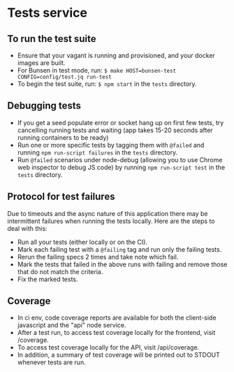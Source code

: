 # Tests service

## To run the test suite
  * Ensure that your vagant is running and provisioned, and your docker images are built.
  * For Bunsen in test mode, run: `$ make HOST=bunsen-test CONFIG=config/test.jq run-test`
  * To begin the test suite, run: `$ npm start` in the `tests` directory.

## Debugging tests
  * If you get a seed populate error or socket hang up on first few tests, try cancelling running tests and waiting (app takes 15-20 seconds after running containers to be ready)
  * Run one or more specific tests by tagging them with `@failed` and running `npm run-script failures` in the `tests` directory.
  * Run `@failed` scenarios under node-debug (allowing you to use Chrome web inspector to debug JS code) by running `npm run-script test` in the `tests` directory.


## Protocol for test failures

Due to timeouts and the async nature of this application there may be
intermittent failures when running the tests locally.  Here are the steps
to deal with this:

* Run all your tests (either locally or on the CI).
* Mark each failing test with a `@failing` tag and run only the failing tests.
* Rerun the failing specs 2 times and take note which fail.
* Mark the tests that failed in the above runs with failing and remove those that do not match the criteria.
* Fix the marked tests.

## Coverage

* In ci env,  code coverage reports are available for both the
client-side javascript  and the "api" node service.
*  After a test run, to access test coverage locally for the frontend, visit /coverage.
*  To access test coverage locally for the API, visit /api/coverage.
* In addition,  a summary of test coverage will be printed out to STDOUT
  whenever tests are run.
